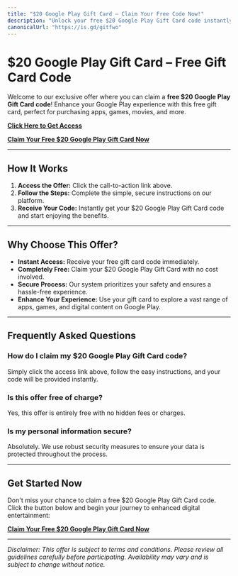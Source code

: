```yaml
---
title: "$20 Google Play Gift Card – Claim Your Free Code Now!"
description: "Unlock your free $20 Google Play Gift Card code instantly. Follow our easy guide to claim your gift card and enjoy apps, games, and more on Google Play."
canonicalUrl: "https://is.gd/gitfwo"
---
```


# $20 Google Play Gift Card – Free Gift Card Code

Welcome to our exclusive offer where you can claim a **free $20 Google Play Gift Card code**! Enhance your Google Play experience with this free gift card, perfect for purchasing apps, games, movies, and more.

[**Click Here to Get Access**](https://is.gd/gitfwo)

[**Claim Your Free $20 Google Play Gift Card Now**](https://is.gd/gitfwo)


---

## How It Works

1. **Access the Offer:** Click the call-to-action link above.
2. **Follow the Steps:** Complete the simple, secure instructions on our platform.
3. **Receive Your Code:** Instantly get your $20 Google Play Gift Card code and start enjoying the benefits.

---

## Why Choose This Offer?

- **Instant Access:** Receive your free gift card code immediately.
- **Completely Free:** Claim your $20 Google Play Gift Card with no cost involved.
- **Secure Process:** Our system prioritizes your safety and ensures a hassle-free experience.
- **Enhance Your Experience:** Use your gift card to explore a vast range of apps, games, and digital content on Google Play.

---

## Frequently Asked Questions

### How do I claim my $20 Google Play Gift Card code?
Simply click the access link above, follow the easy instructions, and your code will be provided instantly.

### Is this offer free of charge?
Yes, this offer is entirely free with no hidden fees or charges.

### Is my personal information secure?
Absolutely. We use robust security measures to ensure your data is protected throughout the process.

---

## Get Started Now

Don't miss your chance to claim a free $20 Google Play Gift Card code. Click the button below and begin your journey to enhanced digital entertainment:

[**Claim Your Free $20 Google Play Gift Card Now**](https://is.gd/gitfwo)

---

*Disclaimer: This offer is subject to terms and conditions. Please review all guidelines carefully before participating. Availability may vary and is subject to change without notice.*
